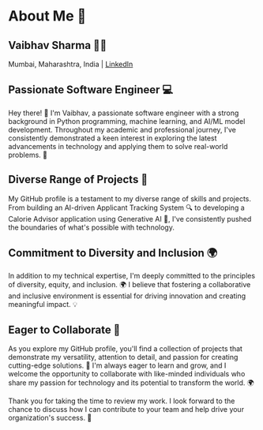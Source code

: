 # About Me 🚀

## Vaibhav Sharma 👨‍💻
Mumbai, Maharashtra, India | [LinkedIn](https://www.linkedin.com/)

## Passionate Software Engineer 💻
Hey there! 👋 I'm Vaibhav, a passionate software engineer with a strong background in Python programming, machine learning, and AI/ML model development. Throughout my academic and professional journey, I've consistently demonstrated a keen interest in exploring the latest advancements in technology and applying them to solve real-world problems. 🤖

## Diverse Range of Projects 📁
My GitHub profile is a testament to my diverse range of skills and projects. From building an AI-driven Applicant Tracking System 🔍 to developing a Calorie Advisor application using Generative AI 🍔, I've consistently pushed the boundaries of what's possible with technology.

## Commitment to Diversity and Inclusion 🌍
In addition to my technical expertise, I'm deeply committed to the principles of diversity, equity, and inclusion. 🌍 I believe that fostering a collaborative and inclusive environment is essential for driving innovation and creating meaningful impact. 💡

## Eager to Collaborate 🤝
As you explore my GitHub profile, you'll find a collection of projects that demonstrate my versatility, attention to detail, and passion for creating cutting-edge solutions. 🚀 I'm always eager to learn and grow, and I welcome the opportunity to collaborate with like-minded individuals who share my passion for technology and its potential to transform the world. 🌍

Thank you for taking the time to review my work. I look forward to the chance to discuss how I can contribute to your team and help drive your organization's success. 🤝
